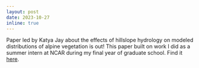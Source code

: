 ```yaml
---
layout: post
date: 2023-10-27
inline: true
---
```


Paper led by Katya Jay about the effects of hillslope hydrology on modeled distributions of alpine vegetation is out! This paper built on work I did as a summer intern at NCAR during my final year of graduate school. Find it <a href="https://agupubs.onlinelibrary.wiley.com/doi/10.1029/2023JG007664">here</a>.
